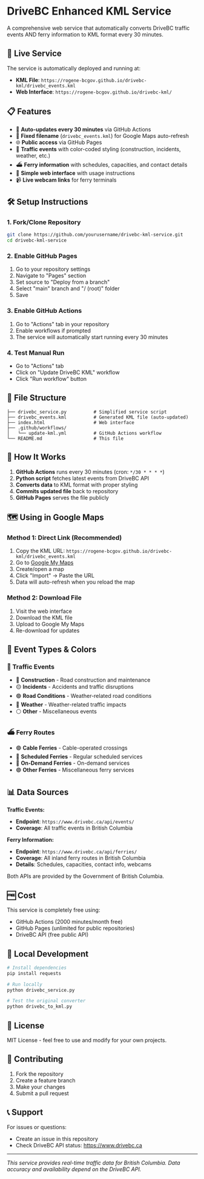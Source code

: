 # DriveBC Enhanced KML Service

A comprehensive web service that automatically converts DriveBC traffic events AND ferry information to KML format every 30 minutes.

## 🚀 Live Service

The service is automatically deployed and running at:
- **KML File**: `https://rogene-bcgov.github.io/drivebc-kml/drivebc_events.kml`
- **Web Interface**: `https://rogene-bcgov.github.io/drivebc-kml/`

## 📋 Features

- 🔄 **Auto-updates every 30 minutes** via GitHub Actions
- 📍 **Fixed filename** (`drivebc_events.kml`) for Google Maps auto-refresh
- 🌐 **Public access** via GitHub Pages
- 🚗 **Traffic events** with color-coded styling (construction, incidents, weather, etc.)
- ⛴️ **Ferry information** with schedules, capacities, and contact details
- 📱 **Simple web interface** with usage instructions
- 📹 **Live webcam links** for ferry terminals

## 🛠️ Setup Instructions

### 1. Fork/Clone Repository
```bash
git clone https://github.com/yourusername/drivebc-kml-service.git
cd drivebc-kml-service
```

### 2. Enable GitHub Pages
1. Go to your repository settings
2. Navigate to "Pages" section
3. Set source to "Deploy from a branch"
4. Select "main" branch and "/ (root)" folder
5. Save

### 3. Enable GitHub Actions
1. Go to "Actions" tab in your repository
2. Enable workflows if prompted
3. The service will automatically start running every 30 minutes

### 4. Test Manual Run
- Go to "Actions" tab
- Click on "Update DriveBC KML" workflow
- Click "Run workflow" button

## 📁 File Structure

```
├── drivebc_service.py          # Simplified service script
├── drivebc_events.kml          # Generated KML file (auto-updated)
├── index.html                  # Web interface
├── .github/workflows/
│   └── update-kml.yml          # GitHub Actions workflow
└── README.md                   # This file
```

## 🔧 How It Works

1. **GitHub Actions** runs every 30 minutes (cron: `*/30 * * * *`)
2. **Python script** fetches latest events from DriveBC API
3. **Converts data** to KML format with proper styling
4. **Commits updated file** back to repository
5. **GitHub Pages** serves the file publicly

## 🗺️ Using in Google Maps

### Method 1: Direct Link (Recommended)
1. Copy the KML URL: `https://rogene-bcgov.github.io/drivebc-kml/drivebc_events.kml`
2. Go to [Google My Maps](https://mymaps.google.com)
3. Create/open a map
4. Click "Import" → Paste the URL
5. Data will auto-refresh when you reload the map

### Method 2: Download File
1. Visit the web interface
2. Download the KML file
3. Upload to Google My Maps
4. Re-download for updates

## 🎨 Event Types & Colors

### 🚗 Traffic Events
- 🔴 **Construction** - Road construction and maintenance
- 🟡 **Incidents** - Accidents and traffic disruptions  
- 🟢 **Road Conditions** - Weather-related road conditions
- 🔵 **Weather** - Weather-related traffic impacts
- ⚪ **Other** - Miscellaneous events

### ⛴️ Ferry Routes
- 🟣 **Cable Ferries** - Cable-operated crossings
- 🔷 **Scheduled Ferries** - Regular scheduled services
- 🔹 **On-Demand Ferries** - On-demand services
- 🟣 **Other Ferries** - Miscellaneous ferry services

## 📊 Data Sources

**Traffic Events:**
- **Endpoint**: `https://www.drivebc.ca/api/events/`
- **Coverage**: All traffic events in British Columbia

**Ferry Information:**
- **Endpoint**: `https://www.drivebc.ca/api/ferries/`
- **Coverage**: All inland ferry routes in British Columbia
- **Details**: Schedules, capacities, contact info, webcams

Both APIs are provided by the Government of British Columbia.

## 🆓 Cost

This service is completely free using:
- GitHub Actions (2000 minutes/month free)
- GitHub Pages (unlimited for public repositories)
- DriveBC API (free public API)

## 🔧 Local Development

```bash
# Install dependencies
pip install requests

# Run locally
python drivebc_service.py

# Test the original converter
python drivebc_to_kml.py
```

## 📝 License

MIT License - feel free to use and modify for your own projects.

## 🤝 Contributing

1. Fork the repository
2. Create a feature branch
3. Make your changes
4. Submit a pull request

## 📞 Support

For issues or questions:
- Create an issue in this repository
- Check DriveBC API status: https://www.drivebc.ca

---

*This service provides real-time traffic data for British Columbia. Data accuracy and availability depend on the DriveBC API.*
